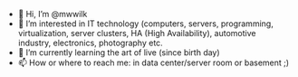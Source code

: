 - 👋 Hi, I’m @mwwilk
- 👀 I’m interested in IT technology (computers, servers, programming, virtualization, server clusters, HA (High Availability), automotive industry, electronics, photography etc.
- 🌱 I’m currently learning the art of live (since birth day)
- 📫 How or where to reach me: in data center/server room or basement ;)

<!---
mwwilk/mwwilk is a ✨ special ✨ repository because its `README.md` (this file) appears on your GitHub profile.
You can click the Preview link to take a look at your changes.
--->
